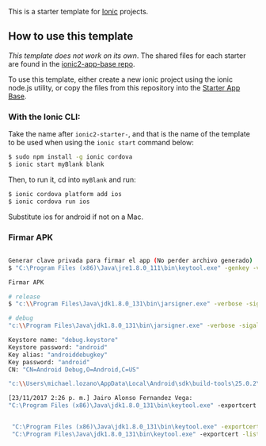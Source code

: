 This is a starter template for [Ionic](http://ionicframework.com/docs/) projects.

## How to use this template

*This template does not work on its own*. The shared files for each starter are found in the [ionic2-app-base repo](https://github.com/ionic-team/ionic2-app-base).

To use this template, either create a new ionic project using the ionic node.js utility, or copy the files from this repository into the [Starter App Base](https://github.com/ionic-team/ionic2-app-base).

### With the Ionic CLI:

Take the name after `ionic2-starter-`, and that is the name of the template to be used when using the `ionic start` command below:

```bash
$ sudo npm install -g ionic cordova
$ ionic start myBlank blank
```

Then, to run it, cd into `myBlank` and run:

```bash
$ ionic cordova platform add ios
$ ionic cordova run ios
```

Substitute ios for android if not on a Mac.

### Firmar APK
```sh

Generar clave privada para firmar el app (No perder archivo generado)
$ "C:\Program Files (x86)\Java\jre1.8.0_111\bin\keytool.exe" -genkey -v -keystore moteasy-release-key.keystore -alias motKey -keyalg RSA -keysize 2048 -validity 10000

Firmar APK

# release
$ "c:\\Program Files\Java\jdk1.8.0_131\bin\jarsigner.exe" -verbose -sigalg SHA1withRSA -digestalg SHA1 -keystore moteasy-release-key.keystore platforms\android\build\outputs\apk\android-release-unsigned.apk motkey

# debug
"c:\\Program Files\Java\jdk1.8.0_131\bin\jarsigner.exe" -verbose -sigalg SHA1withRSA -digestalg SHA1 -keystore debug.keystore platforms\android\build\outputs\apk\android-debug.apk androiddebugkey

Keystore name: "debug.keystore"
Keystore password: "android"
Key alias: "androiddebugkey"
Key password: "android"
CN: "CN=Android Debug,O=Android,C=US"

"c:\\Users\michael.lozano\AppData\Local\Android\sdk\build-tools\25.0.2\zipalign.exe" -v 4 platforms\android\build\outputs\apk\android-release-unsigned.apk MotEasy.apk

[‎23/‎11/‎2017 2:26 p. m.] Jairo Alonso Fernandez Vega: 
"C:\Program Files (x86)\Java\jdk1.8.0_131\bin\keytool.exe" -exportcert -alias mciganar -keystore my-dev-key.keystore | openssl sha1 -binary | openssl base64


 "C:\Program Files (x86)\Java\jdk1.8.0_131\bin\keytool.exe" -exportcert -list -v -alias motKey -keystore moteasy-release-key.keystore
 "C:\Program Files\Java\jdk1.8.0_131\bin\keytool.exe" -exportcert -list -v -alias motKey -keystore moteasy-release-key.keystore 

 ```
